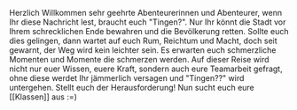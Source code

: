 Herzlich Willkommen sehr geehrte Abenteurerinnen und Abenteurer,
wenn Ihr diese Nachricht lest, braucht euch "Tingen?".
Nur Ihr könnt die Stadt vor Ihrem schrecklichen Ende bewahren und die Bevölkerung retten.
Sollte euch dies gelingen, dann wartet auf euch Rum, Reichtum und Macht, doch seit gewarnt, der Weg wird kein leichter sein. Es erwarten euch schmerzliche Momenten und Momente die schmerzen werden. Auf dieser Reise wird nicht nur euer Wissen, euere Kraft, sondern auch eure Teamarbeit gefragt, ohne diese werdet Ihr jämmerlich versagen und "Tingen??" wird untergehen.
Stellt euch der Herausforderung!
Nun sucht euch eure [[Klassen]] aus :=)